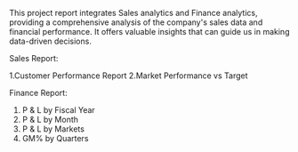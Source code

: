  This project report integrates Sales analytics and Finance analytics, providing a comprehensive analysis of the company's sales data
 and financial performance. It offers valuable insights that can guide us in making data-driven decisions.
 
 Sales Report:
 
 1.Customer Performance Report
 2.Market Performance vs Target
 
 Finance Report:
 
 1. P & L by Fiscal Year
 2. P & L by Month
 3. P & L by Markets
 4. GM% by Quarters
